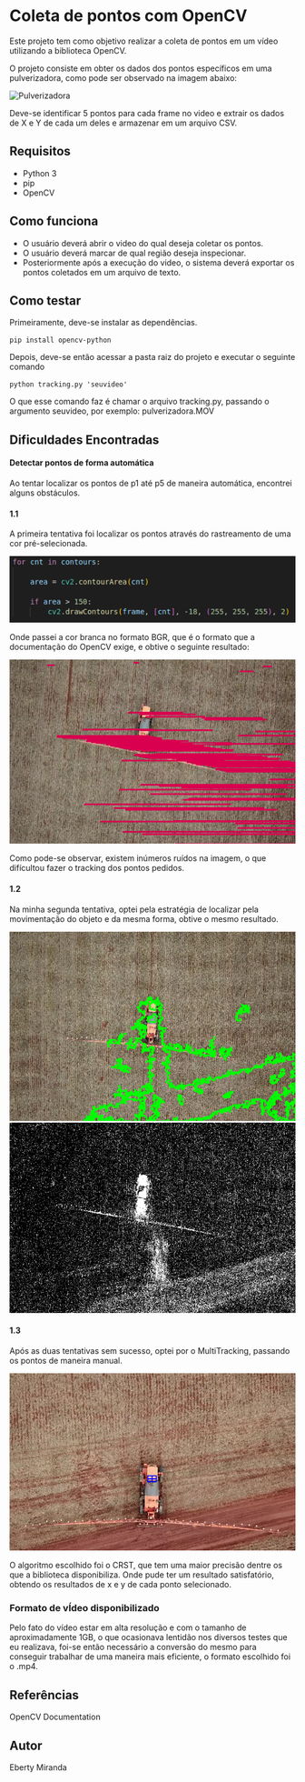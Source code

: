 # Coleta de pontos com OpenCV

Este projeto tem como objetivo realizar a coleta de pontos em um vídeo utilizando a biblioteca OpenCV.

O projeto consiste em obter os dados dos pontos específicos em uma pulverizadora, como pode ser observado na imagem abaixo:

<img src="images/DJI_0793_ANOT.jpg" alt="Pulverizadora">

Deve-se identificar 5 pontos para cada frame no video e extrair os dados de X e Y de cada um deles e armazenar em um arquivo CSV. 

## Requisitos

<ul>
  <li>Python 3</li>
  <li>pip</li>
  <li>OpenCV</li>
</ul>

## Como funciona

<ul>
  <li>O usuário deverá abrir o video do qual deseja coletar os pontos.</li>
  <li>O usuário deverá marcar de qual região deseja inspecionar.</li>
  <li>Posteriormente após a execução do video, o sistema deverá exportar os pontos coletados em um arquivo de texto.</li>
</ul>

## Como testar

Primeiramente, deve-se instalar as dependências.

```
pip install opencv-python
```
Depois, deve-se então acessar a pasta raiz do projeto e executar o seguinte comando

```
python tracking.py 'seuvideo'
```
O que esse comando faz é chamar o arquivo tracking.py, passando o argumento seuvideo, por exemplo: pulverizadora.MOV

## Dificuldades Encontradas

#### Detectar pontos de forma automática

Ao tentar localizar os pontos de p1 até p5 de maneira automática, encontrei alguns obstáculos. 

#### 1.1
A primeira tentativa foi localizar os pontos através do rastreamento de uma cor pré-selecionada.

<img src="images/code.png" alt="code">

Onde passei a cor branca no formato BGR, que é o formato que a documentação do OpenCV exige, e obtive o seguinte resultado:

<img src="images/IMG2.png" alt="Result_01">

Como pode-se observar, existem inúmeros ruídos na imagem, o que difícultou fazer o tracking dos pontos pedidos.

#### 1.2

Na minha segunda tentativa, optei pela estratégia de localizar pela movimentação do objeto e da mesma forma, obtive o mesmo resultado.

<img src="images/IMG1.png" alt="Result_02">

<img src="images/IMG1_1.png" alt="Result_02_1">

#### 1.3 

Após as duas tentativas sem sucesso, optei por o MultiTracking, passando os pontos de maneira manual.

<img src="images/multitracking.png" alt="Result_02_1">

O algoritmo escolhido foi o CRST, que tem uma maior precisão dentre os que a biblioteca disponibiliza. Onde pude ter um resultado satisfatório, obtendo os resultados de x e y de cada ponto selecionado. 

### Formato de vÍdeo disponibilizado

Pelo fato do vídeo estar em alta resolução e com o tamanho de aproximadamente 1GB, o que ocasionava lentidão nos diversos testes que eu realizava, foi-se então necessário a conversão do mesmo para conseguir trabalhar de uma maneira mais eficiente, o formato escolhido foi o .mp4.
## Referências
  OpenCV Documentation
## Autor
Eberty Miranda
